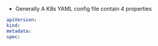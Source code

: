 
- Generally A K8s YAML config file contain 4 properties

```YAML
apiVersion: 
kind:
metadata:
spec:
```
